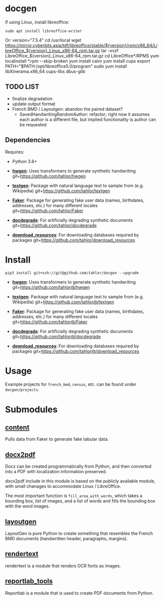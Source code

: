 # docgen

If using Linux, install libreoffice:

    sudo apt install libreoffice-writer
    
Or:
    version="7.3.4"
    cd /usr/local
    wget https://mirror.cyberbits.asia/tdf/libreoffice/stable/${version}/rpm/x86_64/LibreOffice_${version}_Linux_x86-64_rpm.tar.gz
    tar -xvzf LibreOffice_${version}_Linux_x86-64_rpm.tar.gz
    cd LibreOffice*/RPMS
    yum localinstall *.rpm --skip-broken
    yum install cairo
    yum install cups
    export PATH="$PATH:/opt/libreoffice5.0/program"
    sudo yum install libXinerama.x86_64 cups-libs dbus-glib

## TODO LIST
* finalize degradation
* update output format
* French BMD / Layoutgen: abandon the paired dataset? 
  * SavedHandwritingRandomAuthor: refactor; right now it assumes each author is a different file, but implied functionality is author can be requested

## Dependencies
Requires:

* Python 3.8+

* [**hwgen**](https://github.com/tahlor/hwgen): Uses transformers to generate synthetic handwriting
  git+https://github.com/tahlor/hwgen
    
* [**textgen**](https://github.com/tahlor/textgen): Package with natural language text to sample from (e.g. Wikipedia)
  git+https://github.com/tahlor/textgen

* [**Faker**](https://github.com/tahlor/Faker): Package for generating fake user data (names, birthdates, addresses, etc.) for many different locales
  git+https://github.com/tahlor/Faker

* [**docdegrade**](https://github.com/tahlor/docdegrade): For artificially degrading synthetic documents
  git+https://github.com/tahlor/docdegrade

* [**download_resources**](https://github.com/tahlor/download_resources): For downloading databases required by packages
  git+https://github.com/tahlor/download_resources

# Install
    
    pip3 install git+ssh://git@github.com/tahlor/docgen --upgrade

* [**hwgen**](https://github.com/tahlor@/hwgen): Uses transformers to generate synthetic handwriting
  git+https://github.com/tahlor@/hwgen
    
* [**textgen**](https://github.com/tahlor@/textgen): Package with natural language text to sample from (e.g. Wikipedia)
  git+https://github.com/tahlor@/textgen

* [**Faker**](https://github.com/tahlor@/Faker): Package for generating fake user data (names, birthdates, addresses, etc.) for many different locales
  git+https://github.com/tahlor@/Faker

* [**docdegrade**](https://github.com/tahlor@/docdegrade): For artificially degrading synthetic documents
  git+https://github.com/tahlor@/docdegrade

* [**download_resources**](https://github.com/tahlor@/download_resources): For downloading databases required by packages
  git+https://github.com/tahlor@/download_resources

# Usage

Example projects for `french_bmd`, `census`, etc. can be found under `docgen/projects`.

# Submodules
## [**content**](https://github.ancestry.com/Tahlor/docgen/tree/master/docgen/content)

Pulls data from Faker to generate fake tabular data.


## [**docx2pdf**](https://github.ancestry.com/Tahlor/docgen/tree/master/docgen/docx2pdf)
Docx can be created programmatically from Python, and then converted into a PDF with localization information preserved.

docx2pdf include in this module is based on the publicly available module, with small chanages to accommodate Linux / LibreOffice. 

The most important function is `fill_area_with_words`, which takes a bounding box, list of images, and a list of words and 
fills the bounding box with the word images.

## [**layoutgen**](https://github.ancestry.com/Tahlor/docgen/tree/master/docgen/layoutgen)

LayoutGen is pure Python to create something that resembles the French BMD documents (handwritten header, paragraphs, margins).

## [**rendertext**](https://github.ancestry.com/Tahlor/docgen/tree/master/docgen/rendertext)
rendertext is a module that renders OCR fonts as images.

## [**reportlab_tools**](https://github.ancestry.com/Tahlor/docgen/tree/master/docgen/reportlab_tools)

Reportlab is a module that is used to create PDF documents from Python.

